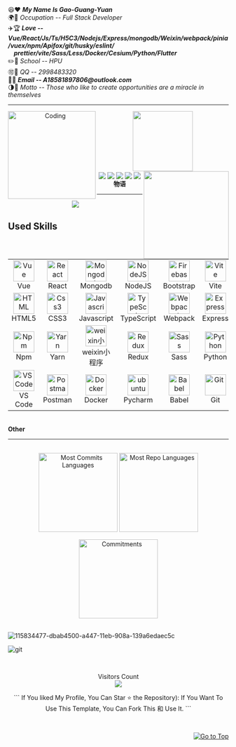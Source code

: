 <div>
  <div>
    😆❤️  <i><b>My Name Is Gao-Guang-Yuan</b></i><br>
    🌍💪  <i>Occupation -- Full Stack Developer</i><br>
    ✈️🏆  <i><b>Love -- Vue/React/Js/Ts/H5C3/Nodejs/Express/mongodb/Weixin/webpack/pinia/vuex/npm/Apifox/git/husky/eslint/<br>
                 &nbsp;&nbsp;&nbsp;&nbsp;prettier/vite/Sass/Less/Docker/Cesium/Python/Flutter</b></i><br>
    ✏️🌳  <i>School -- HPU</i><br>
    🉑🍉  <i>QQ -- 2998483320</i><br>
    🍻🚢  <i><b>Email -- A18581897806@outlook.com</b></i><br>
    🌗💐  <i>Motto -- Those who like to create opportunities are a miracle in themselves</i></br>
  </div>
</div> 
<hr>
<div align = 'center'>
  <img align = 'left' alt = 'Coding' width = '200' src = 'https://user-images.githubusercontent.com/102906132/163227643-6b63bf7a-f02c-4d03-86f1-ca524596b4d2.gif'>
  <img height="137px" src="https://github-readme-stats.vercel.app/api?username=sun0225SUN&hide_title=true&hide_border=true&show_icons=trueline_height=21&text_color=000&icon_color=000&bg_color=0,ea6161,ffc64d,fffc4d,52fa5a&theme=graywhite" /><img align = 'right' width = '194' height = '200' src = 'https://user-images.githubusercontent.com/102906132/163379190-a3c5b2d3-b1a7-4607-be9b-5bfb65a98dbc.gif'>  
</div>


<div align = 'center'> <img align = 'center' src="https://img.shields.io/badge/-HTML5-E34F26?style=flat-square&logo=html5&logoColor=white" /> <img align = 'center' src="https://img.shields.io/badge/-CSS3-1572B6?style=flat-square&logo=css3" /> <img align = 'center' src="https://img.shields.io/badge/-JavaScript-oringe?style=flat-square&logo=javascript" /> <img align = 'center' src = 'https://img.shields.io/badge/R-React-orange'> <img align = 'center' src = 'https://img.shields.io/badge/V-Vue-black'> </div>
 
<div align = 'center'><strong>物语</strong><br></div>
<hr>
<div align="center"> 
  <img src="https://github-profile-trophy.vercel.app/?username=JimmyLv" /> 
</div>

## Used Skills
<table align="center">
  <tr>
    <td align="center" width="96">
        <a href="#Vue">
            <img src="https://skillicons.dev/icons?i=vue" width="48" height="48" alt="Vue" />
        </a>
        <br>Vue
    </td>
      <td align="center" width="96">
        <a href="#React">
            <img src="https://skillicons.dev/icons?i=react" width="48" height="48" alt="React" />
        </a>
        <br>React
    </td>
      <td align="center" width="96">
        <a href="#Mongodb">
            <img src="https://skillicons.dev/icons?i=mongodb" width="48" height="48" alt="Mongodb" />
        </a>
        <br>Mongodb
    </td>
      <td align="center" width="96">
        <a href="#NodeJS">
            <img src="https://skillicons.dev/icons?i=nodejs" width="48" height="48" alt="NodeJS" />
        </a>
        <br>NodeJS
    </td>
      <td align="center" width="96">
        <a href="#Firebase">
            <img src="https://skillicons.dev/icons?i=bootstrap" width="48" height="48" alt="Firebase" />
        </a>
        <br>Bootstrap
    </td>
      <td align="center" width="96">
        <a href="#Vite">
            <img src="https://skillicons.dev/icons?i=vite" width="48" height="48" alt="Vite" />
        </a>
        <br>Vite
    </td>
     </td>
      <td align="center" width="96">
        <a href="#Pinia">
            <img src="https://skillicons.dev/icons?i=pinia" width="48" height="48" alt="Pinia" />
        </a>
        <br>Pinia
    </td>
  </tr>
  <tr>
      <td align="center" width="96">
      <a href="#html5">
        <img src="https://skillicons.dev/icons?i=html" width="48" height="48" alt="HTML" />
      </a>
      <br>HTML5
    </td>   
    <td align="center" width="96">
      <a href="#css3">
        <img src="https://upload.wikimedia.org/wikipedia/commons/thumb/6/62/CSS3_logo.svg/48px-CSS3_logo.svg.png" width="48" height="48" alt="Css3" />
      </a>
      <br>CSS3
    </td>
     <td align="center" width="96">
      <a href="#Javascript">
        <img src="https://skillicons.dev/icons?i=js" width="48" height="48" alt="Javascript" />
      </a>
      <br>Javascript
    </td>
     <td align="center" width="96">
      <a href="#TypeScript">
        <img src="https://skillicons.dev/icons?i=ts" width="48" height="48" alt="TypeScript" />
      </a>
      <br>TypeScript
    </td>
     <td align="center" width="96">
      <a href="#Webpack">
        <img src="https://skillicons.dev/icons?i=webpack" width="48" height="48" alt="Webpack" />
      </a>
      <br>Webpack
    </td>
     <td align="center" width="96">
      <a href="#Express">
        <img src="https://skillicons.dev/icons?i=express" width="48" height="48" alt="Express" />
      </a>
      <br>Express
    </td>      
    <td align="center" width="96">
      <a href="#Ai">
        <img src="https://skillicons.dev/icons?i=ai" width="48" height="48" alt="Ai" />
      </a>
      <br>Ai
    </td>      
  </tr>
  
  <tr>
     <td align="center" width="96">
      <a href="#Npm" >
        <img src="https://skillicons.dev/icons?i=npm" width="48" height="48" alt="Npm" />
      </a>
      <br>Npm
    </td>
      <td align="center" width="96">
      <a href="#Yarn">
        <img src="https://skillicons.dev/icons?i=yarn" width="48" height="48" alt="Yarn" />
      </a>
      <br>Yarn
    </td>
      <td align="center" width="96">
      <a href="#weixin">
        <img src="https://skillicons.dev/icons?i=gherkin" width="48" height="48" alt="weixin小程序" />
      </a>
      <br>weixin小程序
    </td>
     <td align="center" width="96">
      <a href="#Redux">
        <img src="https://skillicons.dev/icons?i=redux" width="48" height="48" alt="Redux" />
      </a>
      <br>Redux
    </td>
     <td align="center" width="96">
        <a href="#Sass">
            <img src="https://skillicons.dev/icons?i=sass" width="48" height="48"
                alt="Sass" />
        </a>
        <br>Sass
    </td>
    <td align="center" width="96">
        <a href="#Python">
            <img src="https://skillicons.dev/icons?i=python" width="48"
                height="48" alt="Python" />
        </a>
        <br>Python
    </td>   
    <td align="center" width="96">
        <a href="#Python">
            <img src="https://skillicons.dev/icons?i=python" width="48"
                height="48" alt="Python" />
        </a>
        <br>Python
    </td>   
  </tr>
   <tr>
     <td align="center"  width="96">
      <a href="#VSCode">
        <img src="https://upload.wikimedia.org/wikipedia/commons/9/9a/Visual_Studio_Code_1.35_icon.svg" width="48" height="48" alt="VS Code" />
      </a>
      <br>VS Code
    </td>
      <td align="center" width="96">
      <a href="#postman" >
        <img src="https://www.vectorlogo.zone/logos/getpostman/getpostman-icon.svg" width="48" height="48" alt="Postman" />
      </a>
      <br>Postman
     </td>
      <td align="center" width="96">
      <a href="#Docker" >
        <img src="https://skillicons.dev/icons?i=docker" width="48" height="48" alt="Docker" />
      </a>
      <br>Docker
    </td>
      <td align="center" width="96">
      <a href="#ubuntu" >
        <img src="https://skillicons.dev/icons?i=pycharm" width="48" height="48" alt="ubuntu" />
      </a>
      <br>Pycharm
    </td>
     <td align="center" width="96">
      <a href="#Babel">
        <img src="https://skillicons.dev/icons?i=babel" width="48" height="48" alt="Babel" />
      </a>
      <br>Babel
    </td>
      <td align="center" width="96">
      <a href="#git" >
        <img src="https://skillicons.dev/icons?i=git" width="48" height="48" alt="Git" />
      </a>
      <br>Git
    </td>
    <td align="center" width="96">
      <a href="#vercel" >
        <img src="https://skillicons.dev/icons?i=vercel" width="48" height="48" alt="Vercel" />
      </a>
      <br>Vercel
    </td>
      
    
  </tr>
</table>
<br>
<strong>Other</strong>
<hr />



<br/>
<div align="center">
  <img align="center" src="http://github-profile-summary-cards.vercel.app/api/cards/repos-per-language?username=Ggy-King&theme=2077" height="180em" alt="Most Commits Languages"/>
  <img align="center" src="http://github-profile-summary-cards.vercel.app/api/cards/stats?username=Ggy-King&theme=2077" height="180em" alt="Most Repo Languages"/>
</div>
<br/>
<div align="center">
  <img align="center" src="http://github-profile-summary-cards.vercel.app/api/cards/profile-details?username=Ggy-King&theme=2077" height="180em" alt="Commitments"/>
</div>

<br/>

![115834477-dbab4500-a447-11eb-908a-139a6edaec5c](https://github.com/LahiruHarshana/LahiruHarshana/assets/124744833/d5f490aa-d12a-45eb-935a-535c05da9261)

![git](https://user-images.githubusercontent.com/79472177/205426120-3426ca36-711a-4ad6-a064-5bcf708c84cf.jpg)

<br/>
<p align="center"> 
  Visitors Count<br>
  
  <img src="https://profile-counter.glitch.me/ThiroshMadhusha/count.svg" />
</p>


<p align="center"> 
  ```
If You liked My Profile, You Can Star ⭐ the Repository): If You Want To Use This Template, You Can Fork This 和 Use It.
  ```
</p>
<br />
<p align="right"><a href="#top"><img src="https://img.shields.io/static/v1?label&message=Go+to+Top&color=0b6ab3&style=flat&logo" alt="Go to Top" /></a></p>
